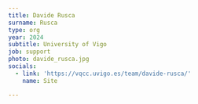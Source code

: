 ```yaml
---
title: Davide Rusca
surname: Rusca
type: org
year: 2024
subtitle: University of Vigo
job: support
photo: davide_rusca.jpg
socials:
  - link: 'https://vqcc.uvigo.es/team/davide-rusca/'
    name: Site

---
```


